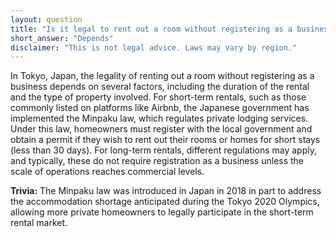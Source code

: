 ```yaml
---
layout: question
title: "Is it legal to rent out a room without registering as a business in Tokyo, Japan?"
short_answer: "Depends"
disclaimer: "This is not legal advice. Laws may vary by region."
---
```


In Tokyo, Japan, the legality of renting out a room without registering as a business depends on several factors, including the duration of the rental and the type of property involved. For short-term rentals, such as those commonly listed on platforms like Airbnb, the Japanese government has implemented the Minpaku law, which regulates private lodging services. Under this law, homeowners must register with the local government and obtain a permit if they wish to rent out their rooms or homes for short stays (less than 30 days). For long-term rentals, different regulations may apply, and typically, these do not require registration as a business unless the scale of operations reaches commercial levels.

**Trivia:** The Minpaku law was introduced in Japan in 2018 in part to address the accommodation shortage anticipated during the Tokyo 2020 Olympics, allowing more private homeowners to legally participate in the short-term rental market.
